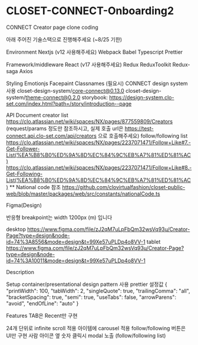 # CLOSET-CONNECT-Onboarding2

CONNECT Creator page clone coding

아래 주어진 기술스택으로 진행해주세요 (~8/25 기한)

Environment
Nextjs (v12 사용해주세요)
Webpack
Babel
Typescript
Prettier

Framework/middleware
React (v17 사용해주세요)
Redux
ReduxToolkit
Redux-saga
Axios

Styling
Emotionjs
Facepaint
Classnames (필요시)
CONNECT design system 사용
closet-design-system/core-connect@0.13.0
closet-design-system/theme-connect@0.2.0
storybook: https://design-system.clo-set.com/index.html?path=/story/introduction--page


API Document
creator list https://clo.atlassian.net/wiki/spaces/NX/pages/877559809/Creators (request/params 정도만 참조하시고, 실제 호출 url은 https://test-connect.api.clo-set.com/api/creators 으로 호출해주세요)
follow/following list https://clo.atlassian.net/wiki/spaces/NX/pages/2237071471/Follow+Like#7.-Get-Follower-List(%EA%B8%B0%ED%9A%8D%EC%84%9C%EB%A7%81%ED%81%AC)
https://clo.atlassian.net/wiki/spaces/NX/pages/2237071471/Follow+Like#8.-Get-Following-List(%EA%B8%B0%ED%9A%8D%EC%84%9C%EB%A7%81%ED%81%AC)
** National code 참조 https://github.com/clovirtualfashion/closet-public-web/blob/master/packages/web/src/constants/nationalCode.ts





Figma(Design)

반응형 breakpoint는 width 1200px (m) 입니다

desktop https://www.figma.com/file/zJ2qM7uLpFbQm32wsVq93u/Creator-Page?type=design&node-id=74%3A8556&mode=design&t=99Xe57uPLDp4o8VV-1
tablet https://www.figma.com/file/zJ2qM7uLpFbQm32wsVq93u/Creator-Page?type=design&node-id=74%3A10011&mode=design&t=99Xe57uPLDp4o8VV-1


Description

Setup
container/presentational design pattern 사용
prettier 설정값
{
"printWidth": 100,
"tabWidth": 2,
"singleQuote": true,
"trailingComma": "all",
"bracketSpacing": true,
"semi": true,
"useTabs": false,
"arrowParens": "avoid",
"endOfLine": "auto"
}

Features
TAB은 Recent만 구현

24개 단위로 infinite scroll 적용
아이템에 carousel 적용
follow/following 버튼은 UI만 구현
사람 아이콘 옆 숫자 클릭시 modal 노출 (follow/following list)
 
